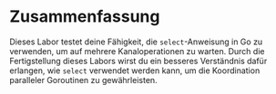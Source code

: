# Zusammenfassung

Dieses Labor testet deine Fähigkeit, die `select`-Anweisung in Go zu verwenden, um auf mehrere Kanaloperationen zu warten. Durch die Fertigstellung dieses Labors wirst du ein besseres Verständnis dafür erlangen, wie `select` verwendet werden kann, um die Koordination paralleler Goroutinen zu gewährleisten.
